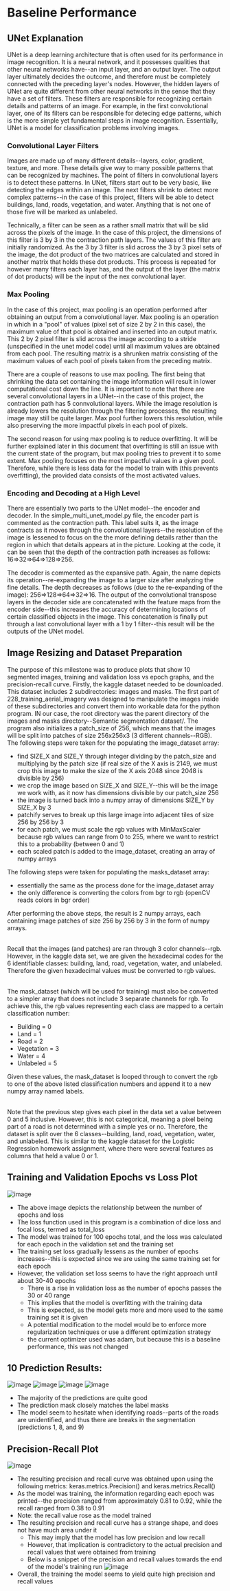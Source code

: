 # Baseline Performance

## UNet Explanation
UNet is a deep learning architecture that is often used for its performance in image recognition.  It is a neural network, and it possesses qualities that other neural networks have--an input layer, and an output layer.  The output layer ultimately decides the outcome, and therefore must be completely connected with the preceding layer's nodes.  However, the hidden layers of UNet are quite different from other neural networks in the sense that they have a set of filters.  These filters are responsible for recognizing certain details and patterns of an image.  For example, in the first convolutional layer, one of its filters can be responsible for detecing edge patterns, which is the more simple yet fundamental steps in image recognition.  Essentially, UNet is a model for classification problems involving images. 

### Convolutional Layer Filters
Images are made up of many different details--layers, color, gradient, texture, and more.  These details give way to many possible patterns that can be recognized by machines.  The point of filters in convolutional layers is to detect these patterns.  In UNet, filters start out to be very basic, like detecting the edges within an image.  The next filters shrink to detect more complex patterns--in the case of this project, filters will be able to detect buildings, land, roads, vegetation, and water.  Anything that is not one of those five will be marked as unlabeled. <br>

Technically, a filter can be seen as a rather small matrix that will be slid across the pixels of the image.  In the case of this project, the dimensions of this filter is 3 by 3 in the contraction path layers.  The values of this filter are initially randomized.  As the 3 by 3 filter is slid across the 3 by 3 pixel sets of the image, the dot product of the two matrices are calculated and stored in another matrix that holds these dot products.  This process is repeated for however many filters each layer has, and the output of the layer (the matrix of dot products) will be the input of the nex convolutional layer.

### Max Pooling
In the case of this project, max pooling is an operation performed after obtaining an output from a convolutional layer.  Max pooling is an operation in which in a "pool" of values (pixel set of size 2 by 2 in this case), the maximum value of that pool is obtained and inserted into an output matrix.  This 2 by 2 pixel filter is slid across the image according to a stride (unspecified in the unet model code) until all maximum values are obtained from each pool.  The resulting matrix is a shrunken matrix consisting of the maximum values of each pool of pixels taken from the preceding matrix.<br>

There are a couple of reasons to use max pooling.  The first being that shrinking the data set containing the image information will result in lower computational cost down the line.  It is important to note that there are several convolutional layers in a UNet--in the case of this project, the contraction path has 5 connvolutional layers.  While the image resolution is already lowers the resolution through the filtering processes, the resulting image may still be quite larger.  Max pool further lowers this resolution, while also preserving the more impactful pixels in each pool of pixels.<br>

The second reason for using max pooling is to reduce overfitting.  It will be further explained later in this document that overfitting is still an issue with the current state of the program, but max pooling tries to prevent it to some extent.  Max pooling focuses on the most impactful values in a given pool.  Therefore, while there is less data for the model to train with (this prevents overfitting), the provided data consists of the most activated values.

### Encoding and Decoding at a High Level
There are essentially two parts to the UNet model--the encoder and decoder.  In the simple_multi_unet_model.py file, the encoder part is commented as the contraction path.  This label suits it, as the image contracts as it moves through the convolutional layers--the resolution of the image is lessened to focus on the the more defining details rather than the region in which that details appears at in the picture.  Looking at the code, it can be seen that the depth of the contraction path increases as follows: 16=>32=>64=>128=>256.<br>

The decoder is commented as the expansive path.  Again, the name depicts its operation--re-expanding the image to a larger size after analyzing the fine details.  The depth decreases as follows (due to the re-expanding of the image): 256=>128=>64=>32=>16.  The output of the convolutional transpose layers in the decoder side are concatenated with the feature maps from the encoder side--this increases the accuracy of determining locations of certain classified objects in the image.  This concatenation is finally put through a last convolutional layer with a 1 by 1 filter--this result will be the outputs of the UNet model.

## Image Resizing and Dataset Preparation
The purpose of this milestone was to produce plots that show 10 segmented images, training and validation loss vs epoch graphs, and the precision-recall curve.  Firstly, the kaggle dataset needed to be downloaded.  This dataset includes 2 subdirectories: images and masks.  The first part of 228_training_aerial_imagery was designed to manipulate the images inside of these subdirectories and convert them into workable data for the python program.  IN our case, the root directory was the parent directory of the images and masks directory--Semantic segmentation dataset/.  The program also initializes a patch_size of 256, which means that the images will be split into patches of size 256x256x3 (3 different channels--RGB).  The following steps were taken for the populating the image_dataset array:
- find SIZE_X and SIZE_Y through integer dividing by the patch_size and multiplying by the patch size (if real size of the X axis is 2149, we must crop this image to make the size of the X axis 2048 since 2048 is divisible by 256)
- we crop the image based on SIZE_X and SIZE_Y--this will be the image we work with, as it now has dimensions divisible by our patch_size 256
- the image is turned back into a numpy array of dimensions SIZE_Y by SIZE_X by 3
- patchify serves to break up this large image into adjacent tiles of size 256 by 256 by 3
- for each patch, we must scale the rgb values with MinMaxScaler because rgb values can range from 0 to 255, where we want to restrict this to a probability (between 0 and 1)
- each scaled patch is added to the image_dataset, creating an array of numpy arrays

The following steps were taken for populating the masks_dataset array:
- essentially the same as the process done for the image_dataset array
- the only difference is converting the colors from bgr to rgb (openCV reads colors in bgr order)

After performing the above steps, the result is 2 numpy arrays, each containing image patches of size 256 by 256 by 3 in the form of numpy arrays.<br><br>

Recall that the  images (and patches) are ran through 3 color channels--rgb.  However, in the kaggle data set, we are given the hexadecimal codes for the 6 identifiable classes: building, land, road, vegetation, water, and unlabeled.  Therefore the given hexadecimal values must be converted to rgb values.<br><br>

The mask_dataset (which will be used for training) must also be converted to a simpler array that does not include 3 separate channels for rgb.  To achieve this, the rgb values representing each class are mapped to a certain classification number:
- Building = 0
- Land = 1
- Road = 2
- Vegetation = 3
- Water = 4
- Unlabeled = 5

Given these values, the mask_dataset is looped through to convert the rgb to one of the above listed classification numbers and append it to a new numpy array named labels.<br><br>

Note that the previous step gives each pixel in the data set a value between 0 and 5 inclusive.  However, this is not categorical, meaning a pixel being part of a road is not determined with a simple yes or no.  Therefore, the dataset is split over the 6 classes--building, land, road, vegetation, water, and unlabeled.  This is similar to the kaggle dataset for the Logistic Regression homework assignment, where there were several features as columns that held a value 0 or 1.

## Training and Validation Epochs vs Loss Plot
![image](https://user-images.githubusercontent.com/98120760/200227623-c1bfdab7-fc7c-414e-b23f-2bb1ff23a6a7.png)
- The above image depicts the relationship between the number of epochs and loss
- The loss function used in this program is a combination of dice loss and focal loss, termed as total_loss 
- The model was trained for 100 epochs total, and the loss was calculated for each epoch in the validation set and the training set
- The training set loss gradually lessens as the number of epochs increases--this is expected since we are using the same training set for each epoch
- However, the validation set loss seems to have the right approach until about 30-40 epochs
    - There is a rise in validation loss as the number of epochs passes the 30 or 40 range
    - This implies that the model is overfitting with the training data
    - This is expected, as the model gets more and more used to the same training set it is given
    - A potential modification to the model would be to enforce more regularization techniques or use a different optimization strategy
    - the current optimizer used was adam, but because this is a baseline performance, this was not changed

## 10 Prediction Results:
![image](https://user-images.githubusercontent.com/98120760/200227893-e092ad46-27b9-45e1-b449-eb203b0a6043.png)
![image](https://user-images.githubusercontent.com/98120760/200227919-9cf30b8a-5bb6-47fb-a37f-69fda30d92f8.png)
![image](https://user-images.githubusercontent.com/98120760/200227954-b36be0f9-84fa-4f52-81a9-0118436e1476.png)
![image](https://user-images.githubusercontent.com/98120760/200227987-e4874f59-79cb-42ae-8bf9-ad5e8e61c0d2.png)
- The majority of the predictions are quite good
- The prediction mask closely matches the label masks
- The model seem to hesitate when identifying roads--parts of the roads are unidentified, and thus there are breaks in the segmentation (predictions 1, 8, and 9)

## Precision-Recall Plot
![image](https://user-images.githubusercontent.com/98120760/200228467-4131c282-2bce-4b76-a9b4-3732508ec4d2.png)
- The resulting precision and recall curve was obtained upon using the following metrics: keras.metrics.Precision() and keras.metrics.Recall()
- As the model was training, the information regarding each epoch was printed--the precision ranged from approximately 0.81 to 0.92, while the recall ranged from 0.38 to 0.91
- Note: the recall value rose as the model trained
- The resulting precision and recall curve has a strange shape, and does not have much area under it
    - This may imply that the model has low precision and low recall
    - However, that implication is contradictory to the actual precision and recall values that were obtained from training
    - Below is a snippet of the precision and recall values towards the end of the model's training run
![image](https://user-images.githubusercontent.com/98120760/200229050-2d404430-3a9f-4ef8-83d4-25ac7fcc7579.png)
- Overall, the training the model seems to yield quite high precision and recall values